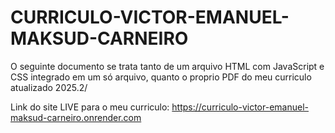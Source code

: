 # CURRICULO-VICTOR-EMANUEL-MAKSUD-CARNEIRO

O seguinte documento se trata tanto de um arquivo HTML com JavaScript e CSS integrado em um só arquivo, quanto o proprio PDF do meu curriculo atualizado 2025.2/

Link do site LIVE para o meu curriculo: https://curriculo-victor-emanuel-maksud-carneiro.onrender.com
